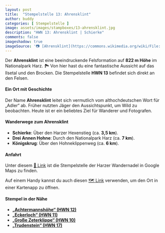 ```yaml
---
layout: post
title:  "Stempelstelle 13: Ahrensklint"
author: buddy
categories: [ Stempelstelle ]
image: assets/images/stampboxes/13-ahrensklint.jpg
description: "HWN 13: Ahrensklint | Schierke"
comments: false
imageshadow: true
imageSource: '📷 [Ahrensklint](https://commons.wikimedia.org/wiki/File:Ahrensklint.JPG) von <a href="//commons.wikimedia.org/wiki/User:B.Thomas95" title="User:B.Thomas95">Thomas Binder</a> unter Lizenz [CC BY-SA 4.0](https://creativecommons.org/licenses/by-sa/4.0)'
---
```


Der **Ahrensklint** ist eine beeindruckende Felsformation auf **822 m Höhe** im Nationalpark Harz. 🏞️ Von hier hast du eine fantastische Aussicht auf das Ilsetal und den Brocken. Die Stempelstelle **HWN 13** befindet sich direkt an den Felsen.

#### Ein Ort mit Geschichte

Der Name **Ahrensklint** leitet sich vermutlich vom althochdeutschen Wort für „Adler“ ab. Früher nutzten Jäger den Aussichtspunkt, um Wild zu beobachten. Heute ist er ein beliebtes Ziel für Wanderer und Fotografen.

#### Wanderwege zum Ahrensklint

- **Schierke**: Über den Harzer Hexenstieg (ca. **3,5 km**).
- **Drei Annen Hohne**: Durch den Nationalpark Harz (ca. **7 km**).
- **Königskrug**: Über den Hohneklippenweg (ca. **6 km**).

#### Anfahrt

Unter diesem [📍 Link](https://www.google.com/maps/dir/?api=1&origin=&destination=51.75548%2C%2010.67512) ist die Stempelstelle der Harzer Wandernadel in Google Maps zu finden.

<div class="android-only">
  Auf einem Handy kannst du auch diesen 
  <a href="geo:51.75548,10.67512">🗺️ Link</a> 
  verwenden, um den Ort in einer Kartenapp zu öffnen.
  <p></p>
</div>

#### Stempel in der Nähe

- [**„Achtermannshöhe“ (HWN 12)**](/stempelstelle-012-achtermannshoehe)
- [**„Eckerloch“ (HWN 11)**](/stempelstelle-011-eckerloch)
- [**„Große Zeterklippe“ (HWN 10)**](/stempelstelle-010-grosse-zeterklippe)
- [**„Trudenstein“ (HWN 17)**](/stempelstelle-017-trudenstein)
